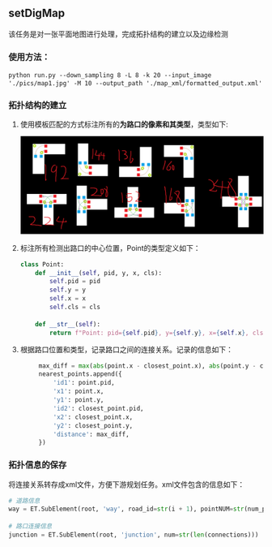 ## setDigMap
该任务是对一张平面地图进行处理，完成拓扑结构的建立以及边缘检测

### 使用方法：

```shell
python run.py --down_sampling 8 -L 8 -k 20 --input_image './pics/map1.jpg' -M 10 --output_path './map_xml/formatted_output.xml'
```

### 拓扑结构的建立

1. 使用模板匹配的方式标注所有的**为路口的像素和其类型**，类型如下:

   <img src="pics/微信图片_20230914142006.png" style="zoom:50%;" />

2. 标注所有检测出路口的中心位置，Point的类型定义如下：

   ```python
   class Point:
       def __init__(self, pid, y, x, cls):
           self.pid = pid
           self.y = y
           self.x = x
           self.cls = cls
   
       def __str__(self):
           return f"Point: pid={self.pid}, y={self.y}, x={self.x}, cls={self.cls}"
   ```

3. 根据路口位置和类型，记录路口之间的连接关系。记录的信息如下：
   ```python
        max_diff = max(abs(point.x - closest_point.x), abs(point.y - closest_point.y))
        nearest_points.append({
            'id1': point.pid,
            'x1': point.x,
            'y1': point.y,
            'id2': closest_point.pid,
            'x2': closest_point.x,
            'y2': closest_point.y,
            'distance': max_diff,
        })
   ```
### 拓扑信息的保存
将连接关系转存成xml文件，方便下游规划任务。xml文件包含的信息如下：
   ```python
   # 道路信息
   way = ET.SubElement(root, 'way', road_id=str(i + 1), pointNUM=str(num_points + 1), type='')

   # 路口连接信息
   junction = ET.SubElement(root, 'junction', num=str(len(connections)))
   ```
